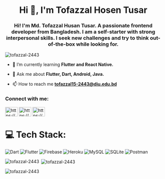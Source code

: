 <h1 align="center">Hi 👋, I'm Tofazzal Hosen Tusar</h1>
<h3 align="center">Hi! I'm Md. Tofazzal Husan Tusar. A passionate frontend developer from Bangladesh. I am a self-starter with strong interpersonal skills. I seek new challenges and try to think out-of-the-box while looking for.</h3>

<p align="left"> <img src="https://komarev.com/ghpvc/?username=tofazzal-2443&label=Profile%20views&color=0e75b6&style=flat" alt="tofazzal-2443" /> </p>

- 🌱 I’m currently learning **Flutter and React Native.**

- 💬 Ask me about **Flutter, Dart, Android, Java.**

- 📫 How to reach me **tofazzal15-2443@diu.edu.bd**

<h3 align="left">Connect with me:</h3>
<p align="left">
<a href="https://linkedin.com/in/https://www.linkedin.com/in/tofazzal-hosen-tusar-749517202/" target="blank"><img align="center" src="https://raw.githubusercontent.com/rahuldkjain/github-profile-readme-generator/master/src/images/icons/Social/linked-in-alt.svg" alt="https://www.linkedin.com/in/tofazzal-hosen-tusar-749517202/" height="30" width="40" /></a>
<a href="https://fb.com/https://www.facebook.com/profile.php?id=100013008458536" target="blank"><img align="center" src="https://raw.githubusercontent.com/rahuldkjain/github-profile-readme-generator/master/src/images/icons/Social/facebook.svg" alt="https://www.facebook.com/profile.php?id=100013008458536" height="30" width="40" /></a>
<a href="https://www.youtube.com/c/https://www.youtube.com/channel/uce-sf40o00lc9v8lrmvcwmw" target="blank"><img align="center" src="https://raw.githubusercontent.com/rahuldkjain/github-profile-readme-generator/master/src/images/icons/Social/youtube.svg" alt="https://www.youtube.com/channel/uce-sf40o00lc9v8lrmvcwmw" height="30" width="40" /></a>
</p>

# 💻 Tech Stack:
![Dart](https://img.shields.io/badge/dart-%230175C2.svg?style=for-the-badge&logo=dart&logoColor=white) ![Flutter](https://img.shields.io/badge/Flutter-%2302569B.svg?style=for-the-badge&logo=Flutter&logoColor=white) ![Firebase](https://img.shields.io/badge/firebase-%23039BE5.svg?style=for-the-badge&logo=firebase) ![Heroku](https://img.shields.io/badge/heroku-%23430098.svg?style=for-the-badge&logo=heroku&logoColor=white) ![MySQL](https://img.shields.io/badge/mysql-%2300f.svg?style=for-the-badge&logo=mysql&logoColor=white) ![SQLite](https://img.shields.io/badge/sqlite-%2307405e.svg?style=for-the-badge&logo=sqlite&logoColor=white) ![Postman](https://img.shields.io/badge/Postman-FF6C37?style=for-the-badge&logo=postman&logoColor=white)

<p><img align="left" src="https://github-readme-stats.vercel.app/api/top-langs?username=tofazzal-2443&show_icons=true&locale=en&layout=compact" alt="tofazzal-2443" /></p>

<p>&nbsp;<img align="center" src="https://github-readme-stats.vercel.app/api?username=tofazzal-2443&show_icons=true&locale=en" alt="tofazzal-2443" /></p>

<p><img align="center" src="https://github-readme-streak-stats.herokuapp.com/?user=tofazzal-2443&" alt="tofazzal-2443" /></p>
